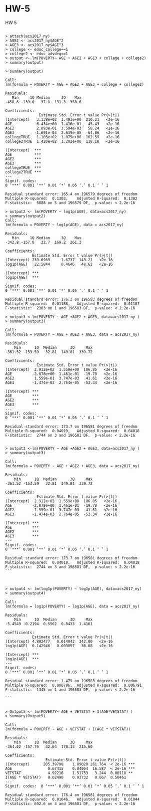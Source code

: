 # HW-5
HW 5

```

> attach(acs2017_ny)
> AGE2 <- acs2017_ny$AGE^2
> AGE3 <- acs2017_ny$AGE^3
> college <- educ_college==1
> college2 <- educ_advdeg==1
> output <- lm(POVERTY~ AGE + AGE2 + AGE3 + college + college2)
> summary(output)

> summary(output)

Call:
lm(formula = POVERTY ~ AGE + AGE2 + AGE3 + college + college2)

Residuals:
   Min     1Q Median     3Q    Max 
-458.6 -139.0   37.8  131.3  358.6 

Coefficients:
               Estimate Std. Error t value Pr(>|t|)
(Intercept)   3.138e+02  1.493e+00  210.21   <2e-16
AGE          -6.434e+00  1.416e-01  -45.43   <2e-16
AGE2          2.093e-01  3.594e-03   58.24   <2e-16
AGE3         -1.691e-03  2.639e-05  -64.06   <2e-16
collegeTRUE   1.103e+02  1.075e+00  102.59   <2e-16
college2TRUE  1.420e+02  1.202e+00  118.10   <2e-16
                
(Intercept)  ***
AGE          ***
AGE2         ***
AGE3         ***
collegeTRUE  ***
college2TRUE ***
---
Signif. codes:  
0 ‘***’ 0.001 ‘**’ 0.01 ‘*’ 0.05 ‘.’ 0.1 ‘ ’ 1

Residual standard error: 165.4 on 196579 degrees of freedom
Multiple R-squared:  0.1303,	Adjusted R-squared:  0.1302 
F-statistic:  5888 on 5 and 196579 DF,  p-value: < 2.2e-16
````



````
> output2 <- lm(POVERTY ~ log1p(AGE), data=acs2017_ny)
> summary(output2)
Call:
lm(formula = POVERTY ~ log1p(AGE), data = acs2017_ny)

Residuals:
   Min     1Q Median     3Q    Max 
-342.8 -157.0   32.7  169.2  261.3 

Coefficients:
            Estimate Std. Error t value Pr(>|t|)
(Intercept) 239.6969     1.6737  143.21   <2e-16
log1p(AGE)   22.5844     0.4646   48.62   <2e-16
               
(Intercept) ***
log1p(AGE)  ***
---
Signif. codes:  
0 ‘***’ 0.001 ‘**’ 0.01 ‘*’ 0.05 ‘.’ 0.1 ‘ ’ 1

Residual standard error: 176.3 on 196583 degrees of freedom
Multiple R-squared:  0.01188,	Adjusted R-squared:  0.01187 
F-statistic:  2363 on 1 and 196583 DF,  p-value: < 2.2e-16

> output3 <-lm(POVERTY ~ AGE +AGE2 + AGE3, data=acs2017_ny )
> summary(output3)

Call:
lm(formula = POVERTY ~ AGE + AGE2 + AGE3, data = acs2017_ny)

Residuals:
    Min      1Q  Median      3Q     Max 
-361.52 -153.59   32.81  149.81  339.72 

Coefficients:
              Estimate Std. Error t value Pr(>|t|)
(Intercept)  2.912e+02  1.559e+00  186.85   <2e-16
AGE         -2.878e+00  1.461e-01  -19.70   <2e-16
AGE2         1.559e-01  3.747e-03   41.61   <2e-16
AGE3        -1.474e-03  2.764e-05  -53.34   <2e-16
               
(Intercept) ***
AGE         ***
AGE2        ***
AGE3        ***
---
Signif. codes:  
0 ‘***’ 0.001 ‘**’ 0.01 ‘*’ 0.05 ‘.’ 0.1 ‘ ’ 1

Residual standard error: 173.7 on 196581 degrees of freedom
Multiple R-squared:  0.04019,	Adjusted R-squared:  0.04018 
F-statistic:  2744 on 3 and 196581 DF,  p-value: < 2.2e-16
````


````

> output3 <-lm(POVERTY ~ AGE +AGE2 + AGE3, data=acs2017_ny )
> summary(output3)

Call:
lm(formula = POVERTY ~ AGE + AGE2 + AGE3, data = acs2017_ny)

Residuals:
    Min      1Q  Median      3Q     Max 
-361.52 -153.59   32.81  149.81  339.72 

Coefficients:
              Estimate Std. Error t value Pr(>|t|)
(Intercept)  2.912e+02  1.559e+00  186.85   <2e-16
AGE         -2.878e+00  1.461e-01  -19.70   <2e-16
AGE2         1.559e-01  3.747e-03   41.61   <2e-16
AGE3        -1.474e-03  2.764e-05  -53.34   <2e-16
               
(Intercept) ***
AGE         ***
AGE2        ***
AGE3        ***
---
Signif. codes:  
0 ‘***’ 0.001 ‘**’ 0.01 ‘*’ 0.05 ‘.’ 0.1 ‘ ’ 1

Residual standard error: 173.7 on 196581 degrees of freedom
Multiple R-squared:  0.04019,	Adjusted R-squared:  0.04018 
F-statistic:  2744 on 3 and 196581 DF,  p-value: < 2.2e-16
```


````
````

> output4 <- lm(log1p(POVERTY) ~ log1p(AGE), data=acs2017_ny)
> summary(output4)

Call:
lm(formula = log1p(POVERTY) ~ log1p(AGE), data = acs2017_ny)

Residuals:
    Min      1Q  Median      3Q     Max 
-5.4549 -0.2194  0.5562  0.8433  1.4161 

Coefficients:
            Estimate Std. Error t value Pr(>|t|)
(Intercept) 4.802477   0.014042  342.00   <2e-16
log1p(AGE)  0.142946   0.003897   36.68   <2e-16
               
(Intercept) ***
log1p(AGE)  ***
---
Signif. codes:  
0 ‘***’ 0.001 ‘**’ 0.01 ‘*’ 0.05 ‘.’ 0.1 ‘ ’ 1

Residual standard error: 1.479 on 196583 degrees of freedom
Multiple R-squared:  0.006796,	Adjusted R-squared:  0.006791 
F-statistic:  1345 on 1 and 196583 DF,  p-value: < 2.2e-16

```


````
```
> Output5 <- lm(POVERTY~ AGE + VETSTAT + I(AGE*VETSTAT) )
> summary(Output5)

Call:
lm(formula = POVERTY ~ AGE + VETSTAT + I(AGE * VETSTAT))

Residuals:
    Min      1Q  Median      3Q     Max 
-364.02 -157.76   32.64  170.13  215.60 

Coefficients:
                  Estimate Std. Error t value Pr(>|t|)    
(Intercept)      285.39798    1.09029 261.764  < 2e-16 ***
AGE                0.67415    0.04064  16.587  < 2e-16 ***
VETSTAT            4.92216    1.51753   3.244  0.00118 ** 
I(AGE * VETSTAT)   0.02490    0.03732   0.667  0.50461    
---
Signif. codes:  0 ‘***’ 0.001 ‘**’ 0.01 ‘*’ 0.05 ‘.’ 0.1 ‘ ’ 1

Residual standard error: 176.4 on 196581 degrees of freedom
Multiple R-squared:  0.01046,	Adjusted R-squared:  0.01044 
F-statistic: 692.6 on 3 and 196581 DF,  p-value: < 2.2e-16





